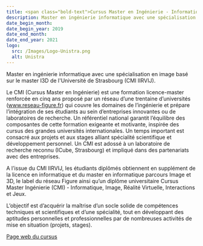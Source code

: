 ```yaml
---
title: <span class="bold-text">Cursus Master en Ingénierie - Informatique, Image, Réalité Virtuelle, Interactions et Jeux</span> à l'Univsersité de Strasbourg, France
description: Master en ingénierie informatique avec une spécialisation en image basé sur le master I3D de l'Université de Strasbourg (CMI IIRVIJ).
date_begin_month:
date_begin_year: 2019
date_end_month:
date_end_year: 2021
logo:
  src: /Images/Logo-Unistra.png
  alt: Unistra
---
```


Master en ingénierie informatique avec une spécialisation en image basé sur le master I3D de l'Université de Strasbourg (CMI IIRVIJ).

Le CMI (Cursus Master en Ingénierie) est une formation licence-master renforcée en cinq ans proposé par un réseau d’une trentaine d’universités (www.reseau-figure.fr) qui couvre les domaines de l’ingénierie et prépare l’intégration de ses étudiants au sein d’entreprises innovantes ou de laboratoires de recherche. Un référentiel national garantit l’équilibre des composantes de cette formation exigeante et motivante, inspirée des cursus des grandes universités internationales. Un temps important est consacré aux projets et aux stages alliant spécialité scientifique et développement personnel. Un CMI est adossé à un laboratoire de recherche reconnu (ICube, Strasbourg) et impliqué dans des partenariats avec des entreprises.

A l’issue du CMI IIRVIJ, les étudiants diplômés obtiennent en supplément de la licence en informatique et du master en informatique parcours Image et 3D, le label du réseau Figure ainsi qu’un diplôme universitaire Cursus Master Ingénierie (CMI) - Informatique, Image, Réalité Virtuelle, Interactions et Jeux.

L’objectif est d’acquérir la maîtrise d’un socle solide de compétences techniques et scientifiques et d’une spécialité, tout en développant des aptitudes personnelles et professionnelles par de nombreuses activités de mise en situation (projets, stages).

[Page web du cursus](https://mathinfo.unistra.fr/formations/diplome-duniversite/du-cursus-master-ingenierie-cmi-informatique-image-realite-virtuelle-interactions-et-jeux/)
